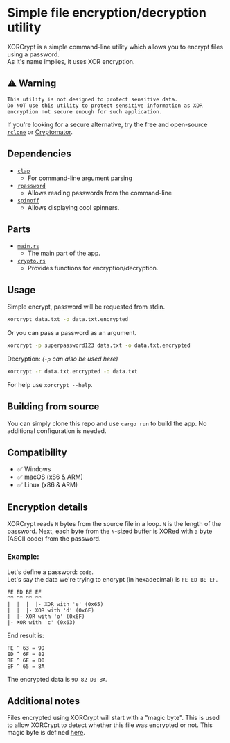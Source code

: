 # Simple file encryption/decryption utility

XORCrypt is a simple command-line utility which allows you to encrypt files using a password.  
As it's name implies, it uses XOR encryption.

## ⚠️ Warning
```
This utility is not designed to protect sensitive data.
Do NOT use this utility to protect sensitive information as XOR encryption not secure enough for such application.
```
If you're looking for a secure alternative, try the free and open-source [`rclone`](https://rclone.org/) or [Cryptomator](https://cryptomator.org/).

## Dependencies
- [`clap`](https://crates.io/crates/clap)
    - For command-line argument parsing
- [`rpassword`](https://crates.io/crates/rpassword)
    - Allows reading passwords from the command-line
- [`spinoff`](https://crates.io/crates/spinoff)
    - Allows displaying cool spinners.

## Parts
- [`main.rs`](src/main.rs)
    - The main part of the app.
- [`crypto.rs`](src/crypto.rs)
    - Provides functions for encryption/decryption.

## Usage
Simple encrypt, password will be requested from stdin.
```sh
xorcrypt data.txt -o data.txt.encrypted
```

Or you can pass a password as an argument.
```sh
xorcrypt -p superpassword123 data.txt -o data.txt.encrypted
```

Decryption: *(`-p` can also be used here)*
```sh
xorcrypt -r data.txt.encrypted -o data.txt
```

For help use `xorcrypt --help`.

## Building from source
You can simply clone this repo and use `cargo run` to build the app. No additional configuration is needed.

## Compatibility
- ✅ Windows
- ✅ macOS (x86 & ARM)
- ✅ Linux (x86 & ARM)

## Encryption details
XORCrypt reads `N` bytes from the source file in a loop. `N` is the length of the password. Next, each byte from the `N`-sized buffer is XORed with a byte (ASCII code) from the password.

### Example:  
Let's define a password: `code`.  
Let's say the data we're trying to encrypt (in hexadecimal) is `FE ED BE EF`.

```
FE ED BE EF
^^ ^^ ^^ ^^
|  |  |  |- XOR with 'e' (0x65)
|  |  |- XOR with 'd' (0x6E)
|  |- XOR with 'o' (0x6F)
|- XOR with 'c' (0x63)
```
End result is:
```
FE ^ 63 = 9D
ED ^ 6F = 82
BE ^ 6E = D0
EF ^ 65 = 8A
```
The encrypted data is `9D 82 D0 8A`.

## Additional notes
Files encrypted using XORCrypt will start with a "magic byte". This is used to allow XORCrypt to detect whether this file was encrypted or not. This magic byte is defined [here](src/crypto.rs#7).